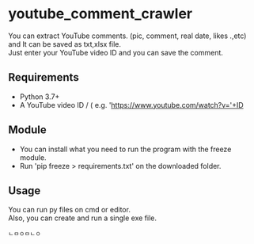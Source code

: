 # youtube_comment_crawler
You can extract YouTube comments. (pic, comment, real date, likes .,etc) and It can be saved as txt,xlsx file. <br>
Just enter your YouTube video ID and you can save the comment.

## Requirements
+ Python 3.7+
+ A YouTube video ID / ( e.g. 'https://www.youtube.com/watch?v='+ID

## Module
+ You can install what you need to run the program with the freeze module.
+ Run 'pip freeze > requirements.txt' on the downloaded folder. 

## Usage
You can run py files on cmd or editor.<br>
Also, you can create and run a single exe file. 
```
ㄴㅁㅇㅁㄴㅇ
```
